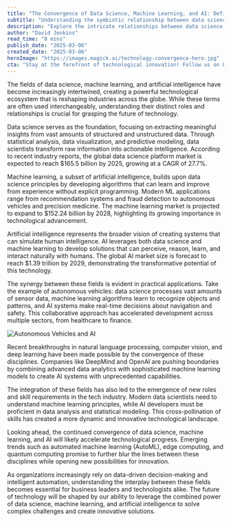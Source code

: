 ```yaml
---
title: "The Convergence of Data Science, Machine Learning, and AI: Defining the Future of Technology"
subtitle: "Understanding the symbiotic relationship between data science, ML, and AI"
description: "Explore the intricate relationships between data science, machine learning, and artificial intelligence, and discover how their convergence is driving technological innovation across industries. Learn about market trends, practical applications, and future implications of these interconnected fields."
author: "David Jenkins"
read_time: "8 mins"
publish_date: "2025-03-06"
created_date: "2025-03-06"
heroImage: "https://images.magick.ai/technology-convergence-hero.jpg"
cta: "Stay at the forefront of technological innovation! Follow us on LinkedIn for daily insights into the evolving landscape of data science, machine learning, and AI. Join our community of forward-thinking professionals and never miss an update on the latest developments shaping the future of technology."
---
```


The fields of data science, machine learning, and artificial intelligence have become increasingly intertwined, creating a powerful technological ecosystem that is reshaping industries across the globe. While these terms are often used interchangeably, understanding their distinct roles and relationships is crucial for grasping the future of technology.

Data science serves as the foundation, focusing on extracting meaningful insights from vast amounts of structured and unstructured data. Through statistical analysis, data visualization, and predictive modeling, data scientists transform raw information into actionable intelligence. According to recent industry reports, the global data science platform market is expected to reach $165.5 billion by 2025, growing at a CAGR of 27.7%.

Machine learning, a subset of artificial intelligence, builds upon data science principles by developing algorithms that can learn and improve from experience without explicit programming. Modern ML applications range from recommendation systems and fraud detection to autonomous vehicles and precision medicine. The machine learning market is projected to expand to $152.24 billion by 2028, highlighting its growing importance in technological advancement.

Artificial intelligence represents the broader vision of creating systems that can simulate human intelligence. AI leverages both data science and machine learning to develop solutions that can perceive, reason, learn, and interact naturally with humans. The global AI market size is forecast to reach $1.39 trillion by 2029, demonstrating the transformative potential of this technology.

The synergy between these fields is evident in practical applications. Take the example of autonomous vehicles: data science processes vast amounts of sensor data, machine learning algorithms learn to recognize objects and patterns, and AI systems make real-time decisions about navigation and safety. This collaborative approach has accelerated development across multiple sectors, from healthcare to finance.

![Autonomous Vehicles and AI](https://images.magick.ai/autonomous-vehicles-ai.jpg)

Recent breakthroughs in natural language processing, computer vision, and deep learning have been made possible by the convergence of these disciplines. Companies like DeepMind and OpenAI are pushing boundaries by combining advanced data analytics with sophisticated machine learning models to create AI systems with unprecedented capabilities.

The integration of these fields has also led to the emergence of new roles and skill requirements in the tech industry. Modern data scientists need to understand machine learning principles, while AI developers must be proficient in data analysis and statistical modeling. This cross-pollination of skills has created a more dynamic and innovative technological landscape.

Looking ahead, the continued convergence of data science, machine learning, and AI will likely accelerate technological progress. Emerging trends such as automated machine learning (AutoML), edge computing, and quantum computing promise to further blur the lines between these disciplines while opening new possibilities for innovation.

As organizations increasingly rely on data-driven decision-making and intelligent automation, understanding the interplay between these fields becomes essential for business leaders and technologists alike. The future of technology will be shaped by our ability to leverage the combined power of data science, machine learning, and artificial intelligence to solve complex challenges and create innovative solutions.